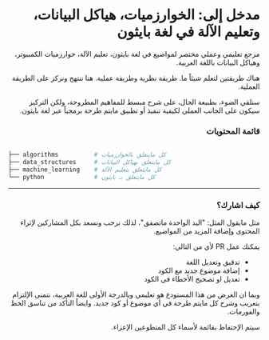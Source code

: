 
<div dir="rtl" lang="ar">

# مدخل إلى: الخوارزميات، هياكل البيانات، وتعليم الآلة في لغة بايثون

مرجع تعليمي وعملي مختصر لمواضيع في لغة بايثون، تعليم الآلة، خوارزميات الكمبيوتر، وهياكل البيانات باللغة العربية.

هناك طريقتين لتعلم شيئاً ما. طريقة نظرية وطريقة عملية. هنا ننتهج ونركز على الطريقة العملية.

سنلقي الضوء، بطبيعة الحال، على شرح مبسط للمفاهيم المطروحة، ولكن التركيز سيكون على الجانب العملي لكيفية تنفيذ أو تطبيق مايتم طرحة برمجياً عبر لغة بايثون.



### قائمة المحتويات

</div>

```bash

├── algorithms          # كل مايتعلق بالخوارزميات
├── data_structures     # كل مايتعلق بهياكل البيانات
├── machine_learning    # كل مايتعلق بتعليم الآلة
└── python              # كل مايتعلق بـ بايثون

```

<div dir="rtl" lang="ar">

<hr>


### كيف اشارك؟


مثل مايقول المثل: "اليد الواحدة ماتصفق"، لذلك نرحب ونسعد بكل المشاركين لإثراء المحتوى وإضافة المزيد من المواضيع.


يمكنك عمل PR لأي من  التالي:

 - تدقيق وتعديل اللغة
 - إضافة موضوع جديد مع الكود
 - تعديل او تصحيح الأخطاء في الكود


وبما ان الغرض من هذا المستودع هو تعليمي وبالدرجة الأولى للغة العربية، نتمنى الإلتزام بتعريب وشرح كل مايتم طرحة في أي موضوع أو كود جديد. وايضاً التأكد من تناسق الخط والفورمات.

 سيتم الإحتفاظ بقائمة لأسماء كل المتطوعين الإعزاء.


</div>
